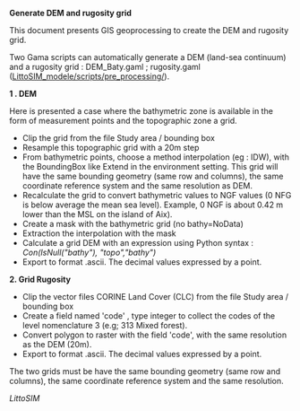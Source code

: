 **Generate DEM and rugosity grid**

This document presents GIS geoprocessing to create the DEM and rugosity grid.

Two Gama scripts can automatically generate a DEM (land-sea continuum) and a rugosity grid : DEM\_Baty.gaml ; rugosity.gaml ([LittoSIM\_modele/scripts/pre\_processing/](https://github.com/LittoSim/LittoSim_model/tree/LittoDev/scripts/pre_processing)).

**1 . DEM**

Here is presented a case where the bathymetric zone is available in the form of measurement points and the topographic zone a grid.

- Clip the grid from the file Study area / bounding box
- Resample this topographic grid with a 20m step
- From bathymetric points, choose a method interpolation (eg : IDW), with the BoundingBox like Extend in the environment setting. This grid will have the same bounding geometry (same row and columns), the same coordinate reference system and the same resolution as DEM.
- Recalculate the grid to convert bathymetric values to NGF values (0 NFG is below average the mean sea level). Example, 0 NGF is about 0.42 m lower than the MSL on the island of Aix).
- Create a mask with the bathymetric grid (no bathy=NoData)
- Extraction the interpolation with the mask
- Calculate a grid DEM with an expression using Python syntax : _Con(IsNull(&quot;bathy&quot;), &quot;topo&quot;,&quot;bathy&quot;)_
- Export to format .ascii. The decimal values expressed by a point.

**2. Grid Rugosity**

- Clip the vector files CORINE Land Cover (CLC) from the file Study area / bounding box
- Create a field named &#39;code&#39; , type integer to collect the codes of the level nomenclature 3 (e.g; 313 Mixed forest).
- Convert polygon to raster with the field &#39;code&#39;, with the same resolution as the DEM (20m).
- Export to format .ascii. The decimal values expressed by a point.

The two grids must be have the same bounding geometry (same row and columns), the same coordinate reference system and the same resolution.

_LittoSIM_